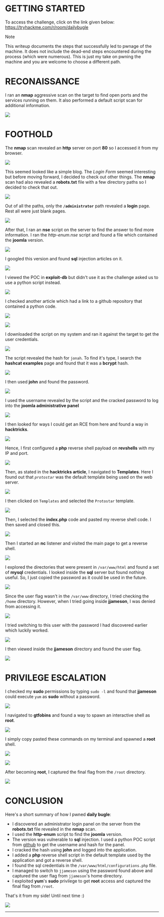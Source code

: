 # GETTING STARTED

To access the challenge, click on the link given below:
https://tryhackme.com/r/room/dailybugle

> [!NOTE] 
> This writeup documents the steps that successfully led to pwnage of the machine. It does not include the dead-end steps encountered during the process (which were numerous). This is just my take on pwning the machine and you are welcome to choose a different path.

# RECONAISSANCE

I ran an **nmap** aggressive scan on the target to find open ports and the services running on them. It also performed a default script scan for additional information.

![](IMAGES/1.png)

# FOOTHOLD

The **nmap** scan revealed an **http** server on port **80** so I accessed it from my browser. 

![](IMAGES/2.png)

This seemed looked like a simple blog. The *Login Form* seemed interesting but before moving forward, I decided to check out other things. The **nmap** scan had also revealed a **robots.txt** file with a few directory paths so I decided to check that out.

![](IMAGES/3.png)

Out of all the paths, only the **`/administrator`** path revealed a **login** page. Rest all were just blank pages.

![](IMAGES/4.png)

After that, I ran an **nse** script on the server to find the answer to find more information. I ran the *http-enum.nse* script and found a file which contained the **joomla** version.

![](IMAGES/5.png)

I googled this version and found **sql** injection articles on it.

![](IMAGES/6.png)

I viewed the POC in **exploit-db** but didn't use it as the challenge asked us to use a python script instead.

![](IMAGES/7.png)

I checked another article which had a link to a github repository that contained a python code.

![](IMAGES/8.png)

![](IMAGES/9.png)

I downloaded the script on my system and ran it against the target to get the user credentials.

![](IMAGES/10.png)

The script revealed the hash for `jonah`. To find it's type, I search the **hashcat examples** page and found that it was a **bcrypt** hash.

![](IMAGES/11.png)

I then used **john** and found the password.

![](IMAGES/12.png)

I used the username revealed by the script and the cracked password to log into the **joomla administrative panel**

![](IMAGES/13.png)

I then looked for ways I could get an RCE from here and found a way in **hacktricks**.

![](IMAGES/14.png)

Hence, I first configured a **php** reverse shell payload on **revshells** with my IP and port.

![](IMAGES/15.png)

Then, as stated in the **hacktricks article**, I navigated to **Templates**. Here I found out that *`protostar`* was the default template being used on the web server.

![](IMAGES/16.png)

I then clicked on `Templates` and selected the `Protostar` template.

![](IMAGES/17.png)

Then, I selected the **index.php** code and pasted my reverse shell code. I then saved and closed this.

![](IMAGES/18.png)

Then I started an **nc** listener and visited the main page to get a reverse shell.

![](IMAGES/19.png)

I explored the directories that were present in `/var/www/html` and found a set of **mysql** credentials. I looked inside the **sql** server but found nothing useful. So, I just copied the password as it could be used in the future.

![](IMAGES/20.png)

Since the user flag wasn't in the `/var/www` directory, I tried checking the `/home` directory. However, when I tried going inside **jjameson**, I was denied from accessing it.

![](IMAGES/21.png)

I tried switching to this user with the password I had discovered earlier which luckily worked. 

![](IMAGES/22.png)

I then viewed inside the **jjameson** directory and found the user flag.

![](IMAGES/23.png)

# PRIVILEGE ESCALATION

I checked my **sudo** permissions by typing `sudo -l` and found that **jjameson** could execute `yum` as **sudo** without a password.

![](IMAGES/24.png)

I navigated to **gtfobins** and found a way to spawn an interactive shell as **root**.

![](IMAGES/25.png)

I simply copy pasted these commands on my terminal and spawned a **root** shell.

![](IMAGES/26.png)

![](IMAGES/27.png)

After becoming **root**, I captured the final flag from the `/root` directory.

![](IMAGES/28.png)

# CONCLUSION

Here's a short summary of how I pwned **daily bugle**:
- I discovered an administrator login panel on the server from the **robots.txt** file revealed in the **nmap** scan.
- I used the **http-enum** script to find the **joomla** version.
- The version was vulnerable to **sql** injection. I used a python POC script from [github](https://github.com/stefanlucas/Exploit-Joomla/tree/master) to get the username and hash for the panel.
- I cracked the hash using **john** and logged into the application.
- I added a **php** reverse shell script in the default template used by the application and got a reverse shell.
- I found the sql credentials in the `/var/www/html/configurations.php` file.
- I managed to switch to `jjameson` using the password found above and captured the user flag from `jjameson`'s home directory.
- I exploited **yum**'s **sudo** privilege to get **root** access and captured the final flag from `/root`.

That's it from my side!
Until next time :)

![](IMAGES/x.png)

---